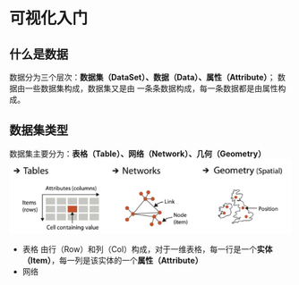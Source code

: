 # 可视化入门

## 什么是数据
数据分为三个层次：**数据集（DataSet）、数据（Data）、属性（Attribute）**；
数据由一些数据集构成，数据集又是由 一条条数据构成，每一条数据都是由属性构成。

## 数据集类型
数据集主要分为：**表格（Table）、网络（Network）、几何（Geometry）**
![image-20240428224832679](image-20240428224832679.png)

- 表格
由行（Row）和列（Col）构成，对于一维表格，每一行是一个**实体（Item）**，每一列是该实体的一个**属性（Attribute）**
- 网络



